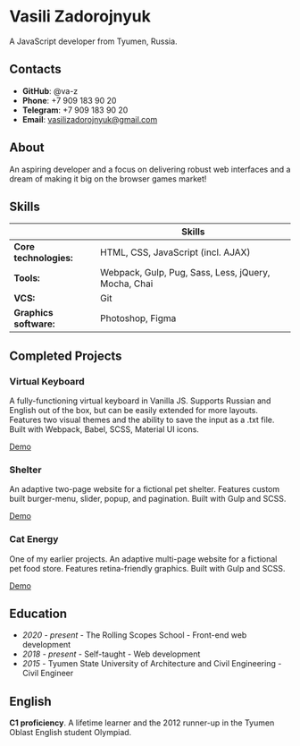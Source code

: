 # Vasili Zadorojnyuk

A JavaScript developer from Tyumen, Russia.

## Contacts

- **GitHub**: @va-z
- **Phone**: +7 909 183 90 20
- **Telegram**: +7 909 183 90 20
- **Email**: vasilizadorojnyuk@gmail.com

## About

An aspiring developer and a focus on delivering robust web interfaces and a dream of making it big on the browser games market!

## Skills

|                        | Skills                                              |
| ---------------------- | --------------------------------------------------- |
| **Core technologies:** | HTML, CSS, JavaScript (incl. AJAX)                  |
| **Tools:**             | Webpack, Gulp, Pug, Sass, Less, jQuery, Mocha, Chai |
| **VCS:**               | Git                                                 |
| **Graphics software:** | Photoshop, Figma                                    |

## Completed Projects

### Virtual Keyboard

A fully-functioning virtual keyboard in Vanilla JS. Supports Russian and English out of the box, but can be easily extended for more layouts. Features two visual themes and the ability to save the input as a .txt file. Built with Webpack, Babel, SCSS, Material UI icons.

[Demo](https://rolling-scopes-school.github.io/va-z-JS2020Q3/virtual-keyboard/dist/)

### Shelter 

An adaptive two-page website for a fictional pet shelter. Features custom built burger-menu, slider, popup, and pagination. Built with Gulp and SCSS.

[Demo](https://rolling-scopes-school.github.io/va-z-JS2020Q3/shelter/pages/main/main.html)

### Cat Energy

One of my earlier projects. An adaptive multi-page website for a fictional pet food store. Features retina-friendly graphics. Built with Gulp and SCSS. 

[Demo](https://va-z.github.io/responsive-training-catNRG/)

## Education

- _2020 - present_ - The Rolling Scopes School - Front-end web development
- _2018 - present_ - Self-taught - Web development
- _2015_ - Tyumen State University of Architecture and Civil Engineering - Civil Engineer

## English

**C1 proficiency**. A lifetime learner and the 2012 runner-up in the Tyumen Oblast English student Olympiad.
